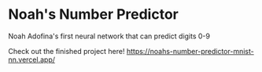 # Noah's Number Predictor
Noah Adofina's first neural network that can predict digits 0-9

Check out the finished project here! https://noahs-number-predictor-mnist-nn.vercel.app/
